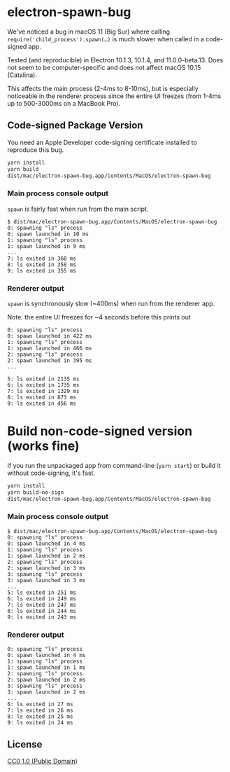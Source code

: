 # electron-spawn-bug

We've noticed a bug in macOS 11 (Big Sur) where calling `require('child_process').spawn(…)` is much slower when called in a code-signed app.

Tested (and reproducible) in Electron 10.1.3, 10.1.4, and 11.0.0-beta.13. Does not seem to be computer-specific and does not affect macOS 10.15 (Catalina).

This affects the main process (2-4ms to 8-10ms), but is especially noticeable in the renderer process since the entire UI freezes (from 1-4ms up to 500-3000ms on a MacBook Pro). 

## Code-signed Package Version

You need an Apple Developer code-signing certificate installed to reproduce this bug.

```bash
yarn install
yarn build
dist/mac/electron-spawn-bug.app/Contents/MacOS/electron-spawn-bug
```

### Main process console output

`spawn` is fairly fast when run from the main script.

```
$ dist/mac/electron-spawn-bug.app/Contents/MacOS/electron-spawn-bug 
0: spawning "ls" process
0: spawn launched in 10 ms
1: spawning "ls" process
1: spawn launched in 9 ms
...
7: ls exited in 360 ms
8: ls exited in 358 ms
9: ls exited in 355 ms
```

### Renderer output

`spawn` is synchronously slow (~400ms) when run from the renderer app. 

Note: the entire UI freezes for ~4 seconds before this prints out

```
0: spawning "ls" process
0: spawn launched in 422 ms
1: spawning "ls" process
1: spawn launched in 466 ms
2: spawning "ls" process
2: spawn launched in 395 ms
...

5: ls exited in 2135 ms
6: ls exited in 1735 ms
7: ls exited in 1329 ms
8: ls exited in 873 ms
9: ls exited in 456 ms
```

# Build non-code-signed version (works fine)

If you run the unpackaged app from command-line (`yarn start`) or build it without code-signing, it's fast.

```bash
yarn install
yarn build-no-sign
dist/mac/electron-spawn-bug.app/Contents/MacOS/electron-spawn-bug
```

### Main process console output

```
$ dist/mac/electron-spawn-bug.app/Contents/MacOS/electron-spawn-bug 
0: spawning "ls" process
0: spawn launched in 4 ms
1: spawning "ls" process
1: spawn launched in 2 ms
2: spawning "ls" process
2: spawn launched in 3 ms
3: spawning "ls" process
3: spawn launched in 3 ms
...
5: ls exited in 251 ms
6: ls exited in 249 ms
7: ls exited in 247 ms
8: ls exited in 244 ms
9: ls exited in 243 ms
```

### Renderer output

```
0: spawning "ls" process
0: spawn launched in 4 ms
1: spawning "ls" process
1: spawn launched in 1 ms
2: spawning "ls" process
2: spawn launched in 2 ms
3: spawning "ls" process
3: spawn launched in 2 ms
...
6: ls exited in 27 ms
7: ls exited in 26 ms
8: ls exited in 25 ms
9: ls exited in 24 ms
```

## License

[CC0 1.0 (Public Domain)](LICENSE.md)
